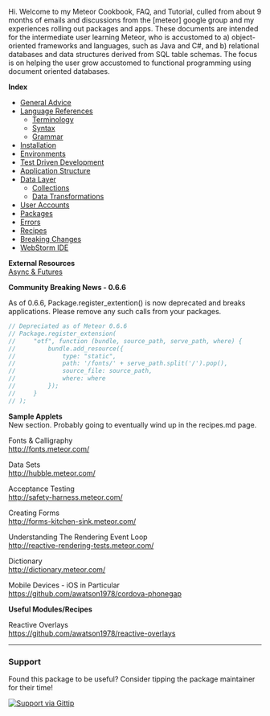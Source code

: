 Hi.  Welcome to my Meteor Cookbook, FAQ, and Tutorial, culled from about 9 months of emails and discussions from the [meteor] google group and my experiences rolling out packages and apps.  These documents are intended for the intermediate user learning Meteor, who is accustomed to a) object-oriented frameworks and languages, such as Java and C#, and b) relational databases and data structures derived from SQL table schemas.  The focus is on helping the user grow accustomed to functional programming using document oriented databases.


**Index**  

- [General Advice](https://github.com/awatson1978/meteor-cookbook/blob/master/general-advice.md)  
- [Language References](https://github.com/awatson1978/meteor-cookbook/blob/master/terminology.md)
  - [Terminology](https://github.com/awatson1978/meteor-cookbook/blob/master/terminology.md)  
  - [Syntax](https://github.com/awatson1978/meteor-cookbook/blob/master/syntax.md)  
  - [Grammar](https://github.com/awatson1978/meteor-cookbook/blob/master/grammar.md)  
- [Installation](https://github.com/awatson1978/meteor-cookbook/blob/master/installation.md)  
- [Environments](https://github.com/awatson1978/meteor-cookbook/blob/master/environments.md)  
- [Test Driven Development](https://github.com/awatson1978/meteor-cookbook/blob/master/test-driven-development.md)  
- [Application Structure](https://github.com/awatson1978/meteor-cookbook/blob/master/appstructure.md) 
- [Data Layer](https://github.com/awatson1978/meteor-cookbook/blob/master/datalayer.md)
  - [Collections](https://github.com/awatson1978/meteor-cookbook/blob/master/collections.md)
  - [Data Transformations](https://github.com/awatson1978/meteor-cookbook/blob/master/data-transformations.md)
- [User Accounts](https://github.com/awatson1978/meteor-cookbook/blob/master/accounts.md)  
- [Packages](https://github.com/awatson1978/meteor-cookbook/blob/master/packages.md)  
- [Errors](https://github.com/awatson1978/meteor-cookbook/blob/master/errors.md)  
- [Recipes](https://github.com/awatson1978/meteor-cookbook/blob/master/recipes.md)  
- [Breaking Changes](https://github.com/awatson1978/meteor-cookbook/blob/master/breaking-news.md)  
- [WebStorm IDE](https://github.com/awatson1978/meteor-cookbook/blob/master/webstorm.md)

**External Resources**  
[Async & Futures](https://gist.github.com/possibilities/3443021)



**Community Breaking News - 0.6.6**  

As of 0.6.6, Package.register_extention() is now deprecated and breaks applications.  Please remove any such calls from your packages.

````js
// Depreciated as of Meteor 0.6.6  
// Package.register_extension(
//     "otf", function (bundle, source_path, serve_path, where) {
//         bundle.add_resource({
//             type: "static",
//             path: '/fonts/' + serve_path.split('/').pop(),
//             source_file: source_path,
//             where: where
//         });
//     }
// );
````



**Sample Applets**  
New section.  Probably going to eventually wind up in the recipes.md page.  

Fonts & Calligraphy  
http://fonts.meteor.com/  

Data Sets  
http://hubble.meteor.com/  

Acceptance Testing  
http://safety-harness.meteor.com/  

Creating Forms  
http://forms-kitchen-sink.meteor.com/  

Understanding The Rendering Event Loop  
http://reactive-rendering-tests.meteor.com/  

Dictionary  
http://dictionary.meteor.com/

Mobile Devices - iOS in Particular  
https://github.com/awatson1978/cordova-phonegap  

**Useful Modules/Recipes**  

Reactive Overlays  
https://github.com/awatson1978/reactive-overlays  

------------------------
### Support
Found this package to be useful?  Consider tipping the package maintainer for their time!  

[![Support via Gittip](https://raw.github.com/gittip/www.gittip.com/master/www/assets/gittip.png)](https://www.gittip.com/awatson1978/)  

